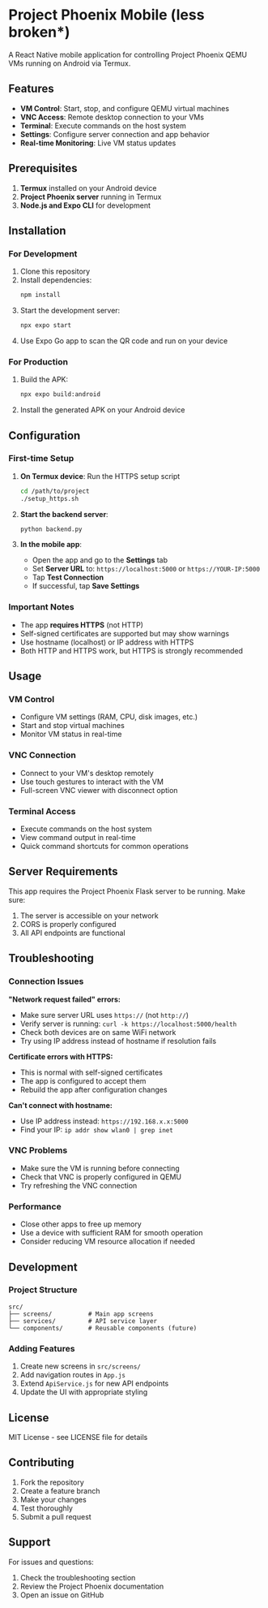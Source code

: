 # Project Phoenix Mobile (less broken*)

A React Native mobile application for controlling Project Phoenix QEMU VMs running on Android via Termux.

## Features

- **VM Control**: Start, stop, and configure QEMU virtual machines
- **VNC Access**: Remote desktop connection to your VMs
- **Terminal**: Execute commands on the host system
- **Settings**: Configure server connection and app behavior
- **Real-time Monitoring**: Live VM status updates

## Prerequisites

1. **Termux** installed on your Android device
2. **Project Phoenix server** running in Termux
3. **Node.js and Expo CLI** for development

## Installation

### For Development

1. Clone this repository
2. Install dependencies:
   ```bash
   npm install
   ```
3. Start the development server:
   ```bash
   npx expo start
   ```
4. Use Expo Go app to scan the QR code and run on your device

### For Production

1. Build the APK:
   ```bash
   npx expo build:android
   ```
2. Install the generated APK on your Android device

## Configuration

### First-time Setup

1. **On Termux device**: Run the HTTPS setup script
   ```bash
   cd /path/to/project
   ./setup_https.sh
   ```

2. **Start the backend server**:
   ```bash
   python backend.py
   ```

3. **In the mobile app**:
   - Open the app and go to the **Settings** tab
   - Set **Server URL** to: `https://localhost:5000` or `https://YOUR-IP:5000`
   - Tap **Test Connection**
   - If successful, tap **Save Settings**

### Important Notes

- The app **requires HTTPS** (not HTTP)
- Self-signed certificates are supported but may show warnings
- Use hostname (localhost) or IP address with HTTPS
- Both HTTP and HTTPS work, but HTTPS is strongly recommended

## Usage

### VM Control
- Configure VM settings (RAM, CPU, disk images, etc.)
- Start and stop virtual machines
- Monitor VM status in real-time

### VNC Connection
- Connect to your VM's desktop remotely
- Use touch gestures to interact with the VM
- Full-screen VNC viewer with disconnect option

### Terminal Access
- Execute commands on the host system
- View command output in real-time
- Quick command shortcuts for common operations

## Server Requirements

This app requires the Project Phoenix Flask server to be running. Make sure:

1. The server is accessible on your network
2. CORS is properly configured
3. All API endpoints are functional

## Troubleshooting

### Connection Issues

**"Network request failed" errors:**
- Make sure server URL uses `https://` (not `http://`)
- Verify server is running: `curl -k https://localhost:5000/health`
- Check both devices are on same WiFi network
- Try using IP address instead of hostname if resolution fails

**Certificate errors with HTTPS:**
- This is normal with self-signed certificates
- The app is configured to accept them
- Rebuild the app after configuration changes

**Can't connect with hostname:**
- Use IP address instead: `https://192.168.x.x:5000`
- Find your IP: `ip addr show wlan0 | grep inet`

### VNC Problems
- Make sure the VM is running before connecting
- Check that VNC is properly configured in QEMU
- Try refreshing the VNC connection

### Performance
- Close other apps to free up memory
- Use a device with sufficient RAM for smooth operation
- Consider reducing VM resource allocation if needed

## Development

### Project Structure
```
src/
├── screens/          # Main app screens
├── services/         # API service layer
└── components/       # Reusable components (future)
```

### Adding Features
1. Create new screens in `src/screens/`
2. Add navigation routes in `App.js`
3. Extend `ApiService.js` for new API endpoints
4. Update the UI with appropriate styling

## License

MIT License - see LICENSE file for details

## Contributing

1. Fork the repository
2. Create a feature branch
3. Make your changes
4. Test thoroughly
5. Submit a pull request

## Support

For issues and questions:
1. Check the troubleshooting section
2. Review the Project Phoenix documentation
3. Open an issue on GitHub
